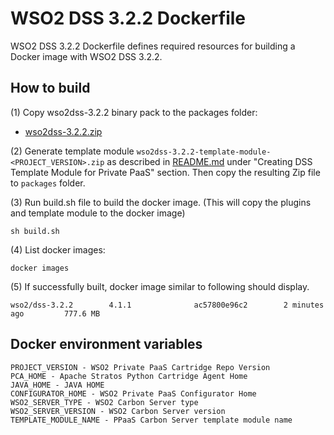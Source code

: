 # WSO2 DSS 3.2.2 Dockerfile

WSO2 DSS 3.2.2 Dockerfile defines required resources for building a Docker image with WSO2 DSS 3.2.2.

## How to build

(1) Copy wso2dss-3.2.2 binary pack to the packages folder:

* [wso2dss-3.2.2.zip](http://wso2.com/products/data-services-server/)

(2) Generate template module `wso2dss-3.2.2-template-module-<PROJECT_VERSION>.zip` as described in [README.md](https://github.com/wso2/private-paas-cartridges/blob/master/wso2dss/3.2.2/template-module/README.md) under "Creating DSS Template Module for Private PaaS" section. Then copy the resulting Zip file to `packages` folder.


(3) Run build.sh file to build the docker image. (This will copy the plugins and template module to the docker image)
```
sh build.sh
```

(4) List docker images:
```
docker images
```
(5) If successfully built, docker image similar to following should display.
```
wso2/dss-3.2.2        4.1.1              ac57800e96c2        2 minutes ago         777.6 MB
```
## Docker environment variables
```
PROJECT_VERSION - WSO2 Private PaaS Cartridge Repo Version
PCA_HOME - Apache Stratos Python Cartridge Agent Home
JAVA_HOME - JAVA HOME
CONFIGURATOR_HOME - WSO2 Private PaaS Configurator Home
WSO2_SERVER_TYPE - WSO2 Carbon Server type
WSO2_SERVER_VERSION - WSO2 Carbon Server version
TEMPLATE_MODULE_NAME - PPaaS Carbon Server template module name
```
